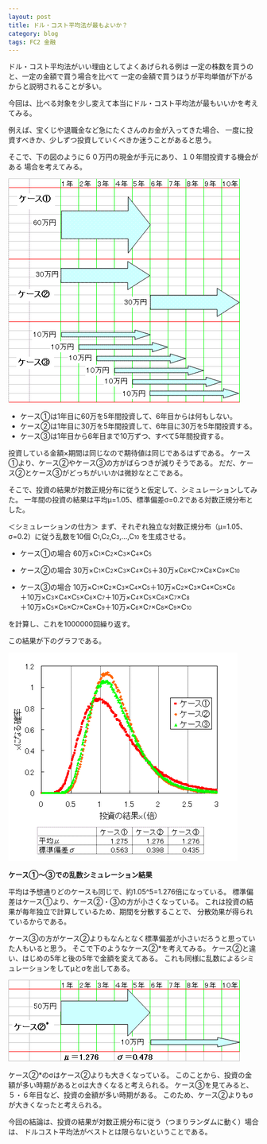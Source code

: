 ```yaml
---
layout: post
title: ドル・コスト平均法が最もよいか？
category: blog
tags: FC2 金融
---
```


ドル・コスト平均法がいい理由としてよくあげられる例は
一定の株数を買うのと、一定の金額で買う場合を比べて
一定の金額で買うほうが平均単価が下がるからと説明されることが多い。

今回は、比べる対象を少し変えて本当にドル・コスト平均法が最もいいかを考えてみる。

例えば、宝くじや退職金など急にたくさんのお金が入ってきた場合、
一度に投資すべきか、少しずつ投資していくべきか迷うことがあると思う。

そこで、下の図のように６０万円の現金が手元にあり、１０年間投資する機会がある
場合を考えてみる。

![image](/images/2008nukoriki/e13-1.gif)

* ケース①は1年目に60万を5年間投資して、6年目からは何もしない。
* ケース②は1年目に30万を5年間投資して、6年目に30万を5年間投資する。
* ケース③は1年目から6年目まで10万ずつ、すべて5年間投資する。

投資している金額×期間は同じなので期待値は同じであるはずである。
ケース①より、ケース②やケース③の方がばらつきが減りそうである。
だだ、ケース②とケース③がどっちがいいかは微妙なとこである。

そこで、投資の結果が対数正規分布に従うと仮定して、シミュレーションしてみた。
一年間の投資の結果は平均μ=1.05、標準偏差σ=0.2である対数正規分布とした。

＜シミュレーションの仕方＞
まず、それぞれ独立な対数正規分布（μ=1.05、σ=0.2）に従う乱数を10個
C<span style="font-size:x-small;">1</span>,C<span style="font-size:x-small;">2</span>,C<span style="font-size:x-small;">3</span>,…,C<span style="font-size:x-small;">10</span> を生成させる。

* ケース①の場合
60万×C<span style="font-size:x-small;">1</span>×C<span style="font-size:x-small;">2</span>×C<span style="font-size:x-small;">3</span>×C<span style="font-size:x-small;">4</span>×C<span style="font-size:x-small;">5</span>

* ケース②の場合
30万×C<span style="font-size:x-small;">1</span>×C<span style="font-size:x-small;">2</span>×C<span style="font-size:x-small;">3</span>×C<span style="font-size:x-small;">4</span>×C<span style="font-size:x-small;">5</span>＋30万×C<span style="font-size:x-small;">6</span>×C<span style="font-size:x-small;">7</span>×C<span style="font-size:x-small;">8</span>×C<span style="font-size:x-small;">9</span>×C<span style="font-size:x-small;">10</span>

* ケース③の場合
10万×C<span style="font-size:x-small;">1</span>×C<span style="font-size:x-small;">2</span>×C<span style="font-size:x-small;">3</span>×C<span style="font-size:x-small;">4</span>×C<span style="font-size:x-small;">5</span>＋10万×C<span style="font-size:x-small;">2</span>×C<span style="font-size:x-small;">3</span>×C<span style="font-size:x-small;">4</span>×C<span style="font-size:x-small;">5</span>×C<span style="font-size:x-small;">6</span>  
＋10万×C<span style="font-size:x-small;">3</span>×C<span style="font-size:x-small;">4</span>×C<span style="font-size:x-small;">5</span>×C<span style="font-size:x-small;">6</span>×C<span style="font-size:x-small;">7</span>＋10万×C<span style="font-size:x-small;">4</span>×C<span style="font-size:x-small;">5</span>×C<span style="font-size:x-small;">6</span>×C<span style="font-size:x-small;">7</span>×C<span style="font-size:x-small;">8</span>  
＋10万×C<span style="font-size:x-small;">5</span>×C<span style="font-size:x-small;">6</span>×C<span style="font-size:x-small;">7</span>×C<span style="font-size:x-small;">8</span>×C<span style="font-size:x-small;">9</span>＋10万×C<span style="font-size:x-small;">6</span>×C<span style="font-size:x-small;">7</span>×C<span style="font-size:x-small;">8</span>×C<span style="font-size:x-small;">9</span>×C<span style="font-size:x-small;">10</span>  

を計算し、これを1000000回繰り返す。

この結果が下のグラフである。

![image](/images/2008nukoriki/e13-2.gif)

<strong>ケース①～③での乱数シミュレーション結果</strong>

平均は予想通りどのケースも同じで、約1.05^5=1.276倍になっている。
標準偏差はケース①より、ケース②・③の方が小さくなっている。
これは投資の結果が毎年独立で計算しているため、期間を分散することで、
分散効果が得られているからである。

ケース③の方がケース②よりもなんとなく標準偏差が小さいだろうと思っていた人もいると思う。
そこで下のようなケース②*を考えてみる。
ケース②と違い、はじめの5年と後の5年で金額を変えてある。
これも同様に乱数によるシミュレーションをしてμとσを出してある。

![image](/images/2008nukoriki/e13-3.gif)

ケース②*のσはケース②よりも大きくなっている。
このことから、投資の金額が多い時期があるとσは大きくなると考えられる。
ケース③を見てみると、５・６年目など、投資の金額が多い時期がある。
このため、ケース②よりもσが大きくなったと考えられる。

今回の結論は、投資の結果が対数正規分布に従う（つまりランダムに動く）場合は、
ドルコスト平均法がベストとは限らないということである。
